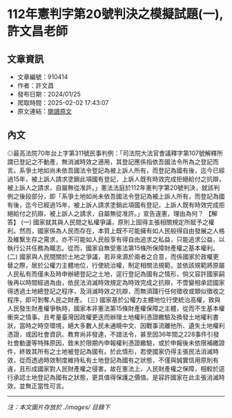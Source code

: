 # 112年憲判字第20號判決之模擬試題(一),許文昌老師

## 文章資訊
- 文章編號：910414
- 作者：許文昌
- 發布日期：2024/01/25
- 爬取時間：2025-02-02 17:43:07
- 原文連結：[閱讀原文](https://real-estate.get.com.tw/Columns/detail.aspx?no=910414)

## 內文
◎最高法院70年台上字第311號民事判例：「司法院大法官會議釋字第107號解釋所謂已登記之不動產，無消滅時效之適用，其登記應係指依吾國法令所為之登記而言。系爭土地如尚未依吾國法令登記為被上訴人所有，而登記為國有後，迄今已經過15年，被上訴人請求塗銷此項國有登記，上訴人既有時效完成拒絕給付之抗辯，被上訴人之請求，自屬無從准許。」憲法法庭於112年憲判字第20號判決，就該判例之後段部分，即「系爭土地如尚未依吾國法令登記為被上訴人所有，而登記為國有後，迄今已經過15年，被上訴人請求塗銷此項國有登記，上訴人既有時效完成拒絕給付之抗辯，被上訴人之請求，自屬無從准許。」宣告違憲，理由為何？
【解答】
(一)	國家就其與人民間之私權爭議，原則上固得主張相關規定所賦予之權利。然而，國家係為人民而存在，本質上既不可能擁有如人民般得自由發展之人格及維繫生存之需求，亦不可能如人民般享有得自由追求之私益，只能追求公益，以執行公共任務為職志。從而，國家自無受憲法第15條所保障財產權之基本權利。
(二)	國家與人民間關於土地之爭議，若非來源於兩者之合意，而係國家於政權更替之際，居於公權力主體地位，行使統治權，制定相關法規範，並依該規範將原屬人民私有而僅未及時申辦總登記之土地，逕行登記為國有之情形，倘又容許國家嗣後再以時間經過為由，依民法消滅時效規定為時效完成之抗辯，不啻變相承認國家得透過土地總登記之程序，及消滅時效之抗辯，而無須踐行任何徵收或類似徵收之程序，即可剝奪人民之財產。
(三)	國家基於公權力主體地位行使統治高權，致與人民發生財產權爭執時，國家本非憲法第15條財產權保障之主體，從而不生基本權衝突之情事。且考量臺灣因政權更迭而辦理土地權利憑證繳驗及換發土地權利書狀，當時之時空環境，絕大多數人民未通曉中文、因戰事流離他所、遺失土地權利憑證，或因社會資訊、教育尚非發達，不諳法令，甚至因36年間之228事件引發社會動盪等特殊原因，致未於限期內申報權利憑證繳驗，或於申報後未依限補繳證件，終致其所有之土地被登記為國有。於此情形，若使國家仍得主張民法消滅時效，從而透過時效制度維持私有土地登記為國有之狀態，不僅與誠實信用原則有違，且形成國家對人民財產權之侵害。故在憲法上，人民財產權之保障，相較於逕行承認土地登記為國有之狀態，更具值得保護之價值。是容許國家在此主張消滅時效，並無正當性可言。

---
*注：本文圖片存放於 ./images/ 目錄下*

